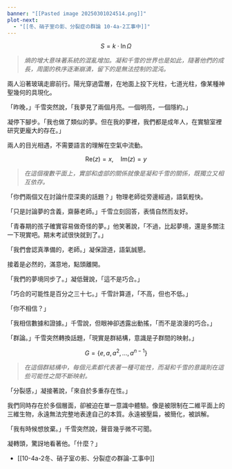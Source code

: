 ```yaml
---
banner: "[[Pasted image 20250301024514.png]]"
plot-next:
  - "[[冬、硝子室の影、分裂症の群論 10-4a-2工事中]]"
---
```


$$
S = k \cdot \ln \Omega
$$

>*熵的增大意味著系統的混亂增加。凝和千雪的世界也是如此，隨著他們的成長，周圍的秩序逐漸崩潰，留下的是無法控制的混沌。*

兩人沿著玻璃走廊前行。陽光穿過雲層，在地面上投下光柱，七道光柱，像某種神聖幾何的具現化。

「昨晚，」千雪突然說，「我夢見了兩個月亮。一個明亮，一個隱約。」

凝停下腳步。「我也做了類似的夢。但在我的夢裡，我們都是成年人，在實驗室裡研究更龐大的存在。」

兩人的目光相遇，不需要語言的理解在空氣中流動。

$$
\text{Re}(z) = x, \quad \text{Im}(z) = y
$$

>*在這個複數平面上，實部和虛部的關係就像是凝和千雪的關係，既獨立又相互依存。*

「你們兩個又在討論什麼深奧的話題？」物理老師從旁邊經過，語氣輕快。

「只是討論夢的含義，齋藤老師。」千雪立刻回答，表情自然而友好。

「青春期的孩子確實容易做奇怪的夢。」他笑著說，「不過，比起夢境，還是多關注一下現實吧。期末考試很快就到了。」

「我們會認真準備的，老師。」凝保證道，語氣誠懇。

接着是必然的，滿意地，點頭離開。

「我們的夢境同步了。」凝低聲說，「這不是巧合。」

「巧合的可能性是百分之三十七。」千雪計算道，「不高，但也不低。」

「你不相信？」

「我相信數據和證據。」千雪說，但眼神卻透露出動搖，「而不是浪漫的巧合。」

「群論。」千雪突然轉換話題，「現實是群結構，意識是子群間的映射。」

$$
G = \{ e, a, a^2, \ldots, a^{n-1} \}
$$

>*在這個群結構中，每個元素都代表著一種可能性，而凝和千雪的意識則在這些可能性之間不斷映射。*

「分裂感，」凝接著說，「來自於多重存在性。」

我們同時存在於多個層面，卻被迫在單一意識中體驗。像是被限制在二維平面上的三維生物，永遠無法完整地表達自己的本質。永遠被壓扁，被簡化，被誤解。

「我有時候想放棄。」千雪突然說，聲音幾乎微不可聞。

凝轉頭，驚訝地看著他。「什麼？」



  - [[10-4a-2冬、硝子室の影、分裂症の群論-工事中]]